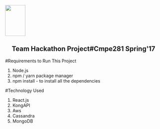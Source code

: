 <img src="https://drive.google.com/file/d/0B1FYJcEbYoIcN0lZVmhIU0piOVk/view?usp=sharing" height="100" width="65">
<p align="center">
  <h2 align="center">Team Hackathon Project#Cmpe281 Spring'17</h2>
</p>


#Requirements to Run This Project

1. Node.js
2. npm / yarn package manager
3. npm install - to install all the dependencies

#Technology Used

1. React.js
2. KongAPI
3. Aws
4. Cassandra
5. MongoDB

